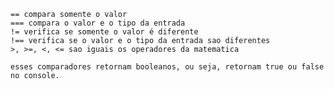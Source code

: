     == compara somente o valor
    === compara o valor e o tipo da entrada
    != verifica se somente o valor é diferente
    !== verifica se o valor e o tipo da entrada sao diferentes
    >, >=, <, <= sao iguais os operadores da matematica
    
    esses comparadores retornam booleanos, ou seja, retornam true ou false no console.